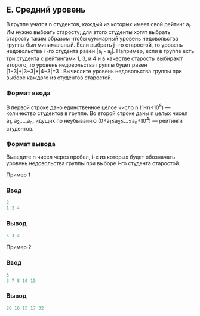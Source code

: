﻿## E. Средний уровень

В группе учатся n студентов, каждый из которых имеет свой рейтинг a<sub>i</sub>.  
Им нужно выбрать старосту; для этого студенты хотят выбрать старосту таким образом чтобы суммарный уровень недовольства группы был минимальный. Если выбрать 
j -го старостой, то уровень недовольства i -го студента равен |a<sub>i</sub> - a<sub>j</sub>|.
Например, если в группе есть три студента с рейтингами 1, 3, и 4  и в качестве старосты выбирают второго, то уровень недовольства группы будет равен  
|1−3|+|3−3|+|4−3|=3
.
Вычислите уровень недовольства группы при выборе каждого из студентов старостой.
### Формат ввода
В первой строке дано единственное целое число n (1≤n≤10<sup>5</sup>) — количество студентов в группе.
Во второй строке даны n целых чисел a<sub>1</sub>, a<sub>2</sub>,...,a<sub>n</sub>, идущих по неубыванию 
(0≤a<sub>1</sub>≤a<sub>2</sub>≤…≤a<sub>n</sub>≤10<sup>4</sup>)  — рейтинги студентов.
### Формат вывода
Выведите n чисел через пробел, i-е из которых будет обозначать уровень недовольства группы при выборе i-го студента старостой.

Пример 1  
### Ввод
```cpp
3
1 3 4
```
### Вывод
```cpp
5 3 4 
```

Пример 2  
### Ввод
```cpp
5
3 7 8 10 15
```
### Вывод
```cpp
28 16 15 17 32 
```


